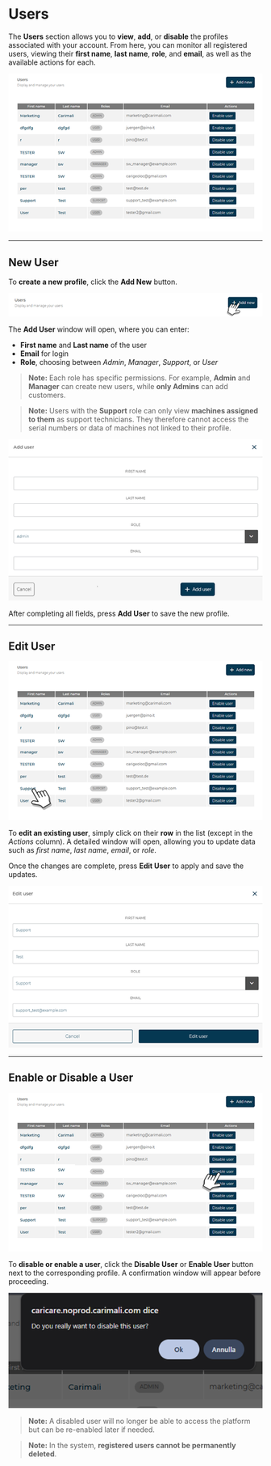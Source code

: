 # Users

The **Users** section allows you to **view**, **add**, or **disable** the profiles associated with your account.
From here, you can monitor all registered users, viewing their **first name**, **last name**, **role**, and **email**, as well as the available actions for each.

<kbd>![User List](_images/utenti.png)</kbd>

---

## New User

To **create a new profile**, click the **Add New** button.

<kbd>![Add New User](_images/utenti-1.png)</kbd>

The **Add User** window will open, where you can enter:

* **First name** and **Last name** of the user
* **Email** for login
* **Role**, choosing between *Admin*, *Manager*, *Support*, or *User*

> **Note:** Each role has specific permissions.
> For example, **Admin** and **Manager** can create new users, while **only Admins** can add customers.

> **Note:** Users with the **Support** role can only view **machines assigned to them** as support technicians.
> They therefore cannot access the serial numbers or data of machines not linked to their profile.

<kbd>![Add New User](_images/utenti-2.png)</kbd>

After completing all fields, press **Add User** to save the new profile.

---

## Edit User

<kbd>![Edit User Data](_images/utenti-3.png)</kbd>

To **edit an existing user**, simply click on their **row** in the list (except in the *Actions* column).
A detailed window will open, allowing you to update data such as *first name*, *last name*, *email*, or *role*.

Once the changes are complete, press **Edit User** to apply and save the updates.

<kbd>![Edit User Data](_images/utenti-4.png)</kbd>

---

## Enable or Disable a User

<kbd>![Enable or Disable User](_images/utenti-5.png)</kbd>

To **disable or enable a user**, click the **Disable User** or **Enable User** button next to the corresponding profile.
A confirmation window will appear before proceeding.

<kbd>![Enable or Disable User](_images/utenti-6.png)</kbd>

> **Note:** A disabled user will no longer be able to access the platform but can be re-enabled later if needed.

> **Note:** In the system, **registered users cannot be permanently deleted**.
